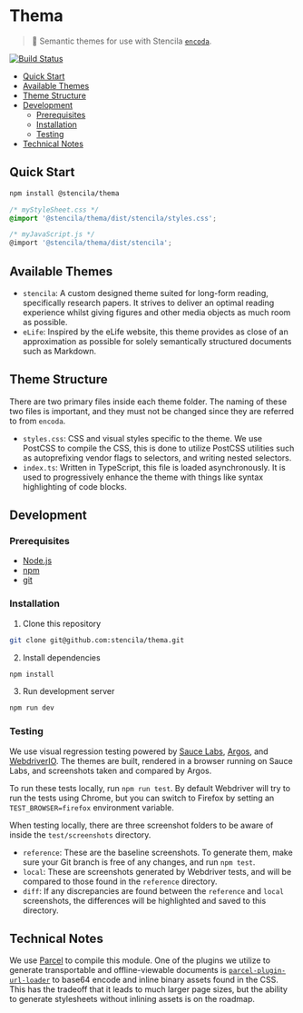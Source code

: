 # Thema

> 🎨 Semantic themes for use with Stencila [`encoda`](https://github.com/stencila/encoda).

[![Build Status](https://travis-ci.org/stencila/thema.svg?branch=master)](https://travis-ci.org/stencila/thema)

- [Quick Start](#quick-start)
- [Available Themes](#available-themes)
- [Theme Structure](#theme-structure)
- [Development](#development)
  - [Prerequisites](#prerequisites)
  - [Installation](#installation)
  - [Testing](#testing)
- [Technical Notes](#technical-notes)

## Quick Start

```sh
npm install @stencila/thema
```

```css
/* myStyleSheet.css */
@import '@stencila/thema/dist/stencila/styles.css';
```

```js
/* myJavaScript.js */
@import '@stencila/thema/dist/stencila';
```

## Available Themes

- `stencila`: A custom designed theme suited for long-form reading,
  specifically research papers. It strives to deliver an optimal reading
  experience whilst giving figures and other media objects as much room as
  possible.
- `eLife`: Inspired by the eLife website, this theme provides as
  close of an approximation as possible for solely semantically structured
  documents such as Markdown.

## Theme Structure

There are two primary files inside each theme folder. The naming of these two
files is important, and they must not be changed since they are referred to
from `encoda`.

- `styles.css`: CSS and visual styles specific to the theme. We use PostCSS
  to compile the CSS, this is done to utilize PostCSS utilities such as
  autoprefixing vendor flags to selectors, and writing nested selectors.
- `index.ts`: Written in TypeScript, this file is loaded asynchronously. It is
  used to progressively enhance the theme with things like syntax highlighting
  of code blocks.

## Development

### Prerequisites

- [Node.js](https://nodejs.org/en/)
- [npm](https://www.npmjs.com)
- [git](https://git-scm.com)

### Installation

1. Clone this repository

```sh
git clone git@github.com:stencila/thema.git
```

2. Install dependencies

```sh
npm install
```

3. Run development server

```sh
npm run dev
```

### Testing

We use visual regression testing powered by [Sauce Labs](https://saucelabs.com), [Argos](https://www.argos-ci.com), and [WebdriverIO](https://webdriver.io).
The themes are built, rendered in a browser running on Sauce Labs, and screenshots taken and compared by Argos.

To run these tests locally, run `npm run test`.
By default Webdriver will try to run the tests using Chrome, but you can switch to Firefox by setting an `TEST_BROWSER=firefox` environment variable.

When testing locally, there are three screenshot folders to be aware of inside the `test/screenshots` directory.

- `reference`: These are the baseline screenshots. To generate them, make sure your Git branch is free of any changes, and run `npm test`.
- `local`: These are screenshots generated by Webdriver tests, and will be compared to those found in the `reference` directory.
- `diff`: If any discrepancies are found between the `reference` and `local` screenshots, the differences will be highlighted and saved to this directory.

## Technical Notes

We use [Parcel](https://parceljs.org) to compile this module. One of the
plugins we utilize to generate transportable and offline-viewable documents
is [`parcel-plugin-url-loader`](https://github.com/stencila/parcel-plugin-url-loader)
to base64 encode and inline binary assets found in the CSS. This has the
tradeoff that it leads to much larger page sizes, but the ability to generate
stylesheets without inlining assets is on the roadmap.
